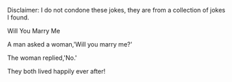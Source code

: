 Disclaimer: I do not condone these jokes, they are from a collection of jokes I found.

Will You Marry Me

A man asked a woman,'Will you marry me?'

The woman replied,'No.'

They both lived happily ever after!


